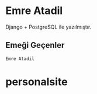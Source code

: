 # Emre Atadil 

Django + PostgreSQL ile yazılmıştır.

## Emeği Geçenler

```
Emre Atadil
```
# personalsite
